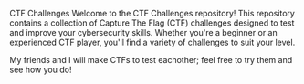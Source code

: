 CTF Challenges
Welcome to the CTF Challenges repository! 
This repository contains a collection of Capture The Flag (CTF) challenges designed to test and improve your cybersecurity skills. 
Whether you're a beginner or an experienced CTF player, you'll find a variety of challenges to suit your level.

My friends and I will make CTFs to test eachother; feel free to try them and see how you do!
